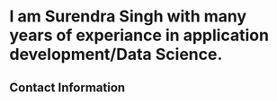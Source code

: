 # I am Surendra Singh with many years of experiance in application development/Data Science. 

## Contact Information 

[Linkdin]: (https://www.linkedin.com/in/ssingh05/)

[Email]: (er.surendra87@gmail.com)

[Mobile]: 0091-7024837045
